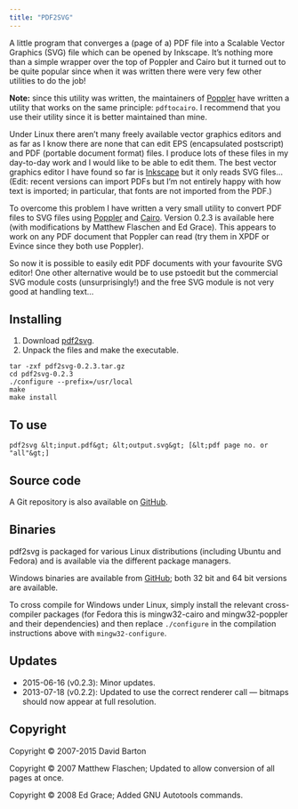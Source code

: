 ```yaml
---
title: "PDF2SVG"
---
```


A little program that converges a (page of a) PDF file into a Scalable Vector Graphics (SVG) file which can be opened by Inkscape. It’s nothing more than a simple wrapper over the top of Poppler and Cairo but it turned out to be quite popular since when it was written there were very few other utilities to do the job!

**Note:** since this utility was written, the maintainers of [Poppler](https://poppler.freedesktop.org/) have written a utility that works on the same principle: `pdftocairo`. I recommend that you use their utility since it is better maintained than mine.

Under Linux there aren’t many freely available vector graphics editors and as far as I know there are none that can edit EPS (encapsulated postscript) and PDF (portable document format) files. I produce lots of these files in my day-to-day work and I would like to be able to edit them. The best vector graphics editor I have found so far is [Inkscape](https://inkscape.org) but it only reads SVG files… (Edit: recent versions can import PDFs but I’m not entirely happy with how text is imported; in particular, that fonts are not imported from the PDF.)

To overcome this problem I have written a very small utility to convert PDF files to SVG files using [Poppler](https://poppler.freedesktop.org/) and [Cairo](https://www.cairographics.org/). Version 0.2.3 is available here (with modifications by Matthew Flaschen and Ed Grace). This appears to work on any PDF document that Poppler can read (try them in XPDF or Evince since they both use Poppler).

So now it is possible to easily edit PDF documents with your favourite SVG editor! One other alternative would be to use pstoedit but the commercial SVG module costs (unsurprisingly!) and the free SVG module is not very good at handling text… 

## Installing

1. Download [pdf2svg](https://github.com/dawbarton/pdf2svg/releases/latest).
1. Unpack the files and make the executable.

```plaintext
tar -zxf pdf2svg-0.2.3.tar.gz
cd pdf2svg-0.2.3
./configure --prefix=/usr/local
make
make install
```

## To use

```plaintext
pdf2svg &lt;input.pdf&gt; &lt;output.svg&gt; [&lt;pdf page no. or "all"&gt;]
```

## Source code

A Git repository is also available on [GitHub](https://github.com/dawbarton/pdf2svg/).

## Binaries

pdf2svg is packaged for various Linux distributions (including Ubuntu and Fedora) and is available via the different package managers.

Windows binaries are available from [GitHub](https://github.com/jalios/pdf2svg-windows); both 32 bit and 64 bit versions are available.

To cross compile for Windows under Linux, simply install the relevant cross-compiler packages (for Fedora this is mingw32-cairo and mingw32-poppler and their dependencies) and then replace `./configure` in the compilation instructions above with `mingw32-configure`.

## Updates

* 2015-06-16 (v0.2.3): Minor updates.
* 2013-07-18 (v0.2.2): Updated to use the correct renderer call — bitmaps should now appear at full resolution.

## Copyright

Copyright &copy; 2007-2015 David Barton

Copyright &copy; 2007 Matthew Flaschen; Updated to allow conversion of all pages at once.

Copyright &copy; 2008 Ed Grace; Added GNU Autotools commands.
